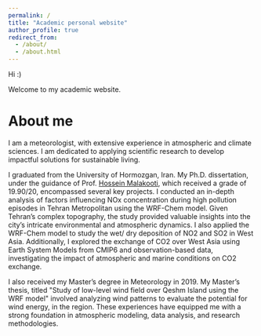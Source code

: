 ```yaml
---
permalink: /
title: "Academic personal website"
author_profile: true
redirect_from: 
  - /about/
  - /about.html
---
```



Hi :)

Welcome to my academic website.

About me
======
I am a meteorologist, with extensive experience in atmospheric and climate sciences. I am dedicated to applying scientific research to develop impactful solutions for sustainable living. 

I graduated from the University of Hormozgan, Iran. My Ph.D. dissertation, under the guidance of Prof. [Hossein Malakooti](https://scholar.google.com/citations?user=FVVKDnkAAAAJ&hl=en), which received a grade of 19.90/20, encompassed several key projects. I conducted an in-depth analysis of factors influencing NOx concentration during high pollution episodes in Tehran Metropolitan using the WRF-Chem model. Given Tehran’s complex topography, the study provided valuable insights into the city’s intricate environmental and atmospheric dynamics. I also applied the WRF-Chem model to study the wet/ dry deposition of NO2 and SO2 in West Asia. Additionally, I explored the exchange of CO2 over West Asia using Earth System Models from CMIP6 and observation-based data, investigating the impact of atmospheric and marine conditions on CO2 exchange.

I also received my Master’s degree in Meteorology in 2019. My Master’s thesis, titled "Study of low-level wind field over Qeshm Island using the WRF model" involved analyzing wind patterns to evaluate the potential for wind energy, in the region. These experiences have equipped me with a strong foundation in atmospheric modeling, data analysis, and research methodologies.


